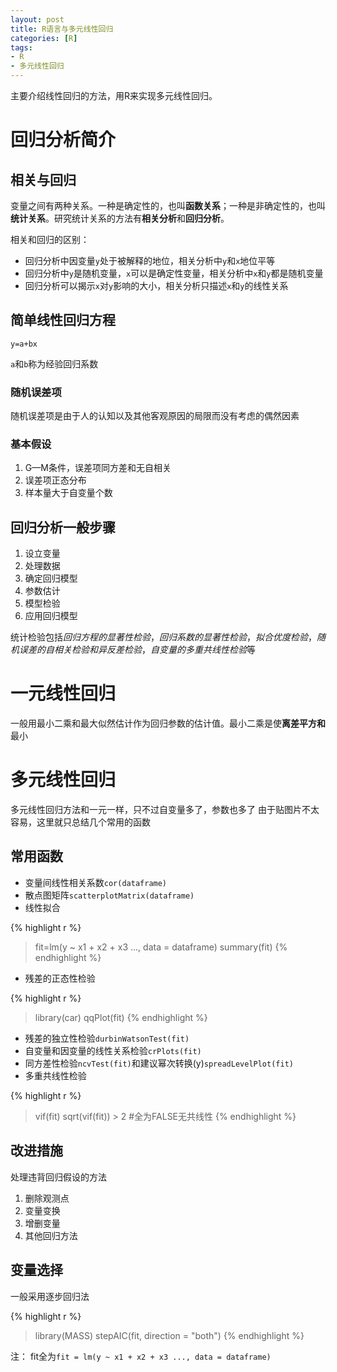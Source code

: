 ```yaml
---
layout: post
title: R语言与多元线性回归
categories: [R]
tags:
- R
- 多元线性回归
---
```


主要介绍线性回归的方法，用R来实现多元线性回归。

# 回归分析简介

## 相关与回归

变量之间有两种关系。一种是确定性的，也叫**函数关系**；一种是非确定性的，也叫**统计关系**。研究统计关系的方法有**相关分析**和**回归分析**。

相关和回归的区别：

- 回归分析中因变量`y`处于被解释的地位，相关分析中`y`和`x`地位平等
- 回归分析中`y`是随机变量，`x`可以是确定性变量，相关分析中`x`和`y`都是随机变量
- 回归分析可以揭示`x`对`y`影响的大小，相关分析只描述`x`和`y`的线性关系

## 简单线性回归方程

`y=a+bx`

`a`和`b`称为经验回归系数

### 随机误差项

随机误差项是由于人的认知以及其他客观原因的局限而没有考虑的偶然因素

### 基本假设

1. G—M条件，误差项同方差和无自相关
2. 误差项正态分布
3. 样本量大于自变量个数

## 回归分析一般步骤

1. 设立变量
2. 处理数据
3. 确定回归模型
4. 参数估计
5. 模型检验
6. 应用回归模型

统计检验包括*回归方程的显著性检验*，*回归系数的显著性检验*，*拟合优度检验*，*随机误差的自相关检验和异反差检验*，*自变量的多重共线性检验*等

# 一元线性回归

一般用最小二乘和最大似然估计作为回归参数的估计值。最小二乘是使**离差平方和**最小

# 多元线性回归

多元线性回归方法和一元一样，只不过自变量多了，参数也多了
由于贴图片不太容易，这里就只总结几个常用的函数

## 常用函数

- 变量间线性相关系数`cor(dataframe)`
- 散点图矩阵`scatterplotMatrix(dataframe)`
- 线性拟合

{% highlight r %}
> fit=lm(y ~ x1 + x2 + x3 ..., data = dataframe)
> summary(fit)
{% endhighlight %}

- 残差的正态性检验

{% highlight r %}
> library(car)
> qqPlot(fit)
{% endhighlight %}

- 残差的独立性检验`durbinWatsonTest(fit)`
- 自变量和因变量的线性关系检验`crPlots(fit)`
- 同方差性检验`ncvTest(fit)`和建议幂次转换(y)`spreadLevelPlot(fit)`
- 多重共线性检验

{% highlight r %}
> vif(fit)
> sqrt(vif(fit)) > 2 #全为FALSE无共线性
{% endhighlight %}

## 改进措施

处理违背回归假设的方法
1. 删除观测点
2. 变量变换
3. 增删变量
4. 其他回归方法

## 变量选择

一般采用逐步回归法

{% highlight r %}
> library(MASS)
> stepAIC(fit, direction = "both")
{% endhighlight %}

注：
fit全为`fit = lm(y ~ x1 + x2 + x3 ..., data = dataframe)`
